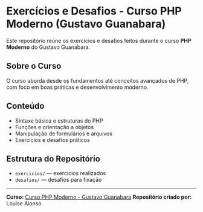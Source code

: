 # Exercícios e Desafios - Curso PHP Moderno (Gustavo Guanabara)

Este repositório reúne os exercícios e desafios feitos durante o curso **PHP Moderno** do Gustavo Guanabara.

## Sobre o Curso

O curso aborda desde os fundamentos até conceitos avançados de PHP, com foco em boas práticas e desenvolvimento moderno.

## Conteúdo

- Sintaxe básica e estruturas do PHP
- Funções e orientação a objetos
- Manipulação de formulários e arquivos
- Exercícios e desafios práticos

## Estrutura do Repositório

- `exercicios/` — exercícios realizados
- `desafios/` — desafios para fixação

---

**Curso:** [Curso PHP Moderno - Gustavo Guanabara]([https://www.cursoemvideo.com/course/curso-php-7-moderno/](https://www.cursoemvideo.com/curso/curso-de-php-moderno-modulo-01/))  
**Repositório criado por:** Louise Alonso
